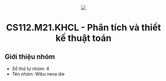 <p align="center">
   <a href="https://www.uit.edu.vn/">
      <img src="https://i.imgur.com/WmMnSRt.png">
   </a>
</p>
<h1 align="center">
    CS112.M21.KHCL - Phân tích và thiết kế thuật toán
</h1>

<h2>
   Giới thiệu nhóm
</h2>

<p>
  <ul>
     <li> Số thứ tự nhóm: 4
     <li> Tên nhóm: Wibu neva die
  </ul>
</p>

